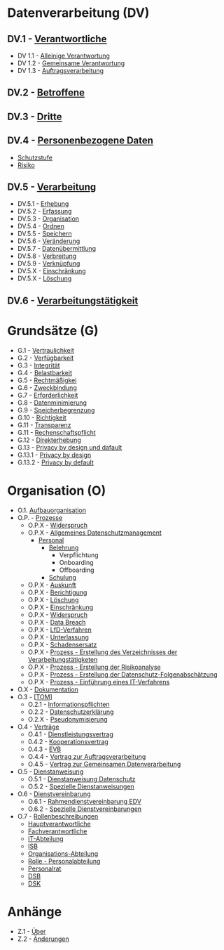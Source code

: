 # Datenverarbeitung (DV)

## DV.1 - [Verantwortliche](Datenverarbeitung/Verantwortliche.md)

- DV 1.1 - [Alleinige Verantwortung](Datenverarbeitung/Alleinige-Verantwortung.md)
- DV 1.2 - [Gemeinsame Verantwortung](Datenverarbeitung/Gemeinsame-Verantwortung.md)
- DV 1.3 - [Auftragsverarbeitung](Datenverarbeitung/Auftragsverarbeitung.md)

## DV.2 - [Betroffene](Datenverarbeitung/Betroffene.md)

## DV.3 - [Dritte](Datenverarbeitung/Dritte.md)

## DV.4 - [Personenbezogene Daten](Datenverarbeitung/Personenbezogene-Daten.md)

- [Schutzstufe](Datenverarbeitung/Schutzstufe.md)
- [Risiko](Datenverarbeitung/Risiko.md)

## DV.5 - [Verarbeitung](Datenverarbeitung/Verarbeitung.md)

- DV.5.1 - [Erhebung](Datenverarbeitung/Erhebung.md)
- DV.5.2 - [Erfassung](Datenverarbeitung/Erfassung.md)
- DV.5.3 - [Organisation](Datenverarbeitung/Organisation.md)
- DV.5.4 - [Ordnen](Datenverarbeitung/Ordnen.md)
- DV.5.5 - [Speichern](Datenverarbeitung/Speicherung.md)
- DV.5.6 - [Veränderung](Datenverarbeitung/Veraenderung.md)
- DV.5.7 - [Datenübermittlung](Datenverarbeitung/Uebermittlung.md)
- DV.5.8 - [Verbreitung](Datenverarbeitung/Verbreitung.md)
- DV.5.9 - [Verknüpfung](Datenverarbeitung/Verknuepfung.md)
- DV.5.X - [Einschränkung](Datenverarbeitung/Einschraenkung.md)
- DV.5.X - [Löschung](Datenverarbeitung/Loeschung.md)

## DV.6 - [Verarbeitungstätigkeit](Datenverarbeitung/Verarbeitungstaetigkeit.md)



# Grundsätze (G)

- G.1 - [Vertraulichkeit](Grundsaetze-Datenverarbeitung/Vertraulichkeit.md) 
- G.2 - [Verfügbarkeit](Grundsaetze-Datenverarbeitung/Verfuegbarkeit.md) 
- G.3 - [Integrität](Grundsaetze-Datenverarbeitung/Integritaet.md) 
- G.4 - [Belastbarkeit](Grundsaetze-Datenverarbeitung/Belastbarkeit.md) 
- G.5 - [Rechtmäßigkei](Grundsaetze-Datenverarbeitung/Rechtmaessigkeit.md) 
- G.6 - [Zweckbindung](Grundsaetze-Datenverarbeitung/Zweckbindung.md) 
- G.7 - [Erforderlichkeit](Grundsaetze-Datenverarbeitung/Erforderlichkeit.md) 
- G.8 - [Datenminimierung](Grundsaetze-Datenverarbeitung/Datenminimierung.md) 
- G.9 - [Speicherbegrenzung](Grundsaetze-Datenverarbeitung/Speicherbegrenzung.md) 
- G.10 - [Richtigkeit](Grundsaetze-Datenverarbeitung/Richtigkeit.md) 
- G.11 - [Transparenz](Grundsaetze-Datenverarbeitung/Transparenz.md) 
- G.11 - [Rechenschaftspflicht](Grundsaetze-Datenverarbeitung/Rechenschaftspflicht.md) 
- G.12 - [Direkterhebung](Grundsaetze-Datenverarbeitung/Direkterhebung.md) 
- G.13 - [Privacy by design und dafault](Grundsaetze-Datenverarbeitung/Privacybydesignanddefault/index.de) 
- G.13.1 - [Privacy by design](Grundsaetze-Datenverarbeitung/Privacybydesign.md)
- G.13.2 - [Privacy by default](Grundsaetze-Datenverarbeitung/Privacybydefault.md)

# Organisation (O)

- O.1. [Aufbauorganisation](Organisation/Aufbauorganiation.md) 
- O.P. - [Prozesse](Organisation/Prozesse.md) 
  - O.P.X - [Widerspruch](Organisation/Prozess-Widerspruch.md)
  - O.P.X - [Allgemeines Datenschutzmanagement](allgemeines-datenschutzmanagement/index.de) 
    - [Personal](Organisation/Prozess-Personalmanagement.md) 
      - [Belehrung](Organisation/Prozess-Belehrung.md) 
        - Verpflichtung
        - Onboarding
        - Offboarding
      - [Schulung](Organisation/Prozess-Schulung.md)
  - O.P.X - [Auskunft](Organisation/Prozess-Auskunft.md)
  - O.P.X - [Berichtigung](Organisation/Prozess-Berichtigung.md)
  - O.P.X - [Löschung](Organisation/Prozess-Loeschung.md)
  - O.P.X - [Einschränkung](Organisation/Prozess-Einschraenkung.md)
  - O.P.X - [Widerspruch](Organisation/Prozess-Widerspruch.md)
  - O.P.X - [Data Breach](Organisation/Prozess-Data-Breach.md)
  - O.P.X - [LfD-Verfahren](Organisation/Prozess-LfD-Verfahren.md)
  - O.P.X - [Unterlassung](Organisation/Prozess-Unterlassung.md)
  - O.P.X - [Schadensersatz](Organisation/Prozess-Schadensersatz.md)
  - O.P.X - [Prozess - Erstellung des Verzeichnisses der Verarbeitungstätigketen](Organisation/Prozess-VVT-Erstellung.md)
  - O.P.X - [Prozess - Erstellung der Risikoanalyse](Organisation/Prozess-Risikoanalyse.md)
  - O.P.X - [Prozess - Erstellung der Datenschutz-Folgenabschätzung](Organisation/Prozess-DSFA.md)
  - O.P.X - [Prozess - Einführung eines IT-Verfahrens](Organisation/Prozess-Einfuehrung-IT-Verfahren.md)
- O.X - [Dokumentation](Organisation/Dokumentation.md) 
- O.3 - [[TOM]](Organisation/Prozess-TOM.md) 
  - O.2.1 - [Informationspflichten](Organisation/Informationspflichten.md)
  - O.2.2 - [Datenschutzerklärung](Organisation/Datenschutzerklaerung.md)
  - O.2.X - [Pseudonymisierung](Organisation/Pseudonymisierung.md)
- O.4 - [Verträge](Organisation/Vertraege.md) 
  - O.4.1 - [Dienstleistungsvertrag](Organisation/Dienstleistungsvertrag.md)
  - 0.4.2 - [Kooperationsvertrag](Organisation/Kooperationsvertrag.md)
  - 0.4.3 - [EVB](Organisation/EVB-IT.md)
  - O.4.4 - [Vertrag zur Auftragsverarbeitung](/Organisation/Vertrag-Auftragsverarbeitung.md)
  - O.4.5 - [Vertrag zur Gemeinsamen Datenverarbeitung](Organisation/Vertrag-Gemeinsame-Verantwortung.md)
- O.5 - [Dienstanweisung](Organisation/Dienstanweisung.md) 
  - O.5.1 - [Dienstanweisung Datenschutz](Organisation/Dienstanweisung-Datenschutz.md)
  - O.5.2 - [Spezielle Dienstanweisungen](Organisation/Spezielle-Dienstanweisungen.md)
- O.6 - [Dienstvereinbarung](Organisation/Dienstvereinbarungen.md) 
  - O.6.1 - [Rahmendienstvereinbarung EDV](Organisation/Rahmendienstvereinbarung-EDV.md)
  - O.6.2 - [Spezielle Dienstvereinbarungen](Organisation/Spezielle-Dienstvereinbarungen.md)
- O.7 - [Rollenbeschreibungen](Organisation/Rollenbeschreibungen.md) 
  - [Hauptverantwortliche](Organisation/Rolle-Hauptverantwortliche.md)
  - [Fachverantwortliche](Organisation/Rolle-Fachverantwortliche.md)
  - [IT-Abteilung](Organisation/Rolle-IT-Abteilung.md)
  - [ISB](Organisation/Rolle-ISB.md)
  - [Organisations-Abteilung](Organisation/Rolle-Organisationsabteilung.md)
  - [Rolle - Personalabteilung](Organisation/Rolle-Personalabteilung.md)
  - [Personalrat](Organisation/Rolle-Personalrat.md)
  - [DSB](Organisation/Rolle-DSB.md)
  - [DSK](Organisation/Rolle-DSK.md)

# Anhänge

- Z.1 - [Über](Anhaenge/Ueber.md) 
- Z.2 - [Änderungen](Anhaenge/Aenderungen.md) 